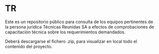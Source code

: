 # TR

Este es un repositorio público para consulta de los equipos pertinentes de la persona juridica Técnicas Reunidas SA a efectos de comprobaciones de capacitación técnica sobre los requerimientos demandados.

Deberá descargarse el fichero .zip, para visualizar en local todo el contenido del proyecto.
